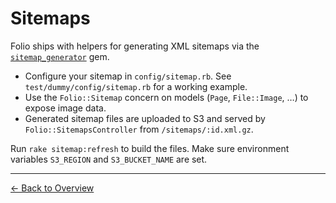 # Sitemaps

Folio ships with helpers for generating XML sitemaps via the [`sitemap_generator`](https://github.com/kjvarga/sitemap_generator) gem.

- Configure your sitemap in `config/sitemap.rb`. See `test/dummy/config/sitemap.rb` for a working example.
- Use the `Folio::Sitemap` concern on models (`Page`, `File::Image`, …) to expose image data.
- Generated sitemap files are uploaded to S3 and served by `Folio::SitemapsController` from `/sitemaps/:id.xml.gz`.

Run `rake sitemap:refresh` to build the files. Make sure environment variables `S3_REGION` and `S3_BUCKET_NAME` are set.

---

[← Back to Overview](overview.md)
